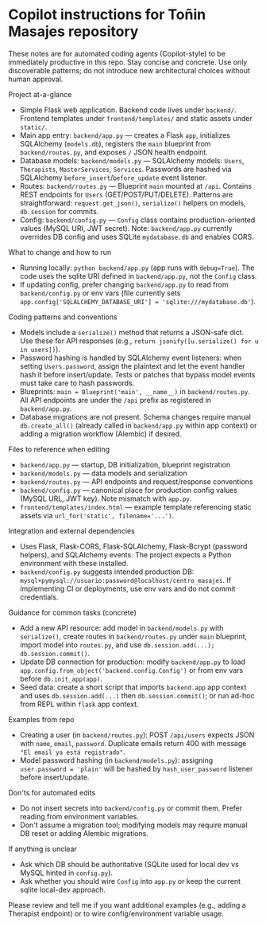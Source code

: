 # Copilot instructions for Toñin Masajes repository

These notes are for automated coding agents (Copilot-style) to be immediately productive in this repo. Stay concise and concrete. Use only discoverable patterns; do not introduce new architectural choices without human approval.

Project at-a-glance
- Simple Flask web application. Backend code lives under `backend/`. Frontend templates under `frontend/templates/` and static assets under `static/`.
- Main app entry: `backend/app.py` — creates a Flask `app`, initializes SQLAlchemy (`models.db`), registers the `main` blueprint from `backend/routes.py`, and exposes `/` JSON health endpoint.
- Database models: `backend/models.py` — SQLAlchemy models: `Users`, `Therapists`, `MasterServices`, `Services`. Passwords are hashed via SQLAlchemy `before_insert`/`before_update` event listener.
- Routes: `backend/routes.py` — Blueprint `main` mounted at `/api`. Contains REST endpoints for `Users` (GET/POST/PUT/DELETE). Patterns are straightforward: `request.get_json()`, `serialize()` helpers on models, `db.session` for commits.
- Config: `backend/config.py` — `Config` class contains production-oriented values (MySQL URI, JWT secret). Note: `backend/app.py` currently overrides DB config and uses SQLite `mydatabase.db` and enables CORS.

What to change and how to run
- Running locally: `python backend/app.py` (app runs with `debug=True`). The code uses the sqlite URI defined in `backend/app.py`, not the `Config` class.
- If updating config, prefer changing `backend/app.py` to read from `backend/config.py` or env vars (file currently sets `app.config['SQLALCHEMY_DATABASE_URI'] = 'sqlite:///mydatabase.db'`).

Coding patterns and conventions
- Models include a `serialize()` method that returns a JSON-safe dict. Use these for API responses (e.g., `return jsonify([u.serialize() for u in users])`).
- Password hashing is handled by SQLAlchemy event listeners: when setting `Users.password`, assign the plaintext and let the event handler hash it before insert/update. Tests or patches that bypass model events must take care to hash passwords.
- Blueprints: `main = Blueprint('main', __name__)` in `backend/routes.py`. All API endpoints are under the `/api` prefix as registered in `backend/app.py`.
- Database migrations are not present. Schema changes require manual `db.create_all()` (already called in `backend/app.py` within app context) or adding a migration workflow (Alembic) if desired.

Files to reference when editing
- `backend/app.py` — startup, DB initialization, blueprint registration
- `backend/models.py` — data models and serialization
- `backend/routes.py` — API endpoints and request/response conventions
- `backend/config.py` — canonical place for production config values (MySQL URL, JWT key). Note mismatch with `app.py`.
- `frontend/templates/index.html` — example template referencing static assets via `url_for('static', filename='...')`.

Integration and external dependencies
- Uses Flask, Flask-CORS, Flask-SQLAlchemy, Flask-Bcrypt (password helpers), and SQLAlchemy events. The project expects a Python environment with these installed.
- `backend/config.py` suggests intended production DB: `mysql+pymysql://usuario:password@localhost/centro_masajes`. If implementing CI or deployments, use env vars and do not commit credentials.

Guidance for common tasks (concrete)
- Add a new API resource: add model in `backend/models.py` with `serialize()`, create routes in `backend/routes.py` under `main` blueprint, import model into `routes.py`, and use `db.session.add(...); db.session.commit()`.
- Update DB connection for production: modify `backend/app.py` to load `app.config.from_object('backend.config.Config')` or from env vars before `db.init_app(app)`.
- Seed data: create a short script that imports `backend.app` app context and uses `db.session.add(...)` then `db.session.commit()`; or run ad-hoc from REPL within `flask` app context.

Examples from repo
- Creating a user (in `backend/routes.py`): POST `/api/users` expects JSON with `name`, `email`, `password`. Duplicate emails return 400 with message `"El email ya está registrado"`.
- Model password hashing (in `backend/models.py`): assigning `user.password = 'plain'` will be hashed by `hash_user_password` listener before insert/update.

Don'ts for automated edits
- Do not insert secrets into `backend/config.py` or commit them. Prefer reading from environment variables.
- Don't assume a migration tool; modifying models may require manual DB reset or adding Alembic migrations.

If anything is unclear
- Ask which DB should be authoritative (SQLite used for local dev vs MySQL hinted in `config.py`).
- Ask whether you should wire `Config` into `app.py` or keep the current sqlite local-dev approach.

Please review and tell me if you want additional examples (e.g., adding a Therapist endpoint) or to wire config/environment variable usage.